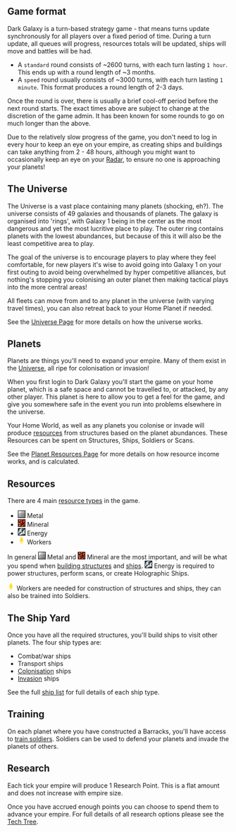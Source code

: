 ## Game format
Dark Galaxy is a turn-based strategy game - that means turns update synchronously for all players over a fixed period of time. During a turn update, all queues will progress, resources totals will be updated, ships will move and battles will be had.

* A `standard` round consists of ~2600 turns, with each turn lasting `1 hour`. This ends up with a round length of ~3 months.
* A `speed` round usually consists of ~3000 turns, with each turn lasting `1 minute`. This format produces a round length of 2-3 days.

Once the round is over, there is usually a brief cool-off period before the next round starts. The exact times above are subject to change at the discretion of the game admin. It has been known for some rounds to go on much longer than the above.

Due to the relatively slow progress of the game, you don't need to log in every hour to keep an eye on your empire, as creating ships and buildings can take anything from 2 - 48 hours, although you might want to occasionally keep an eye on your [Radar](/content/interface-and-gameplay/planets/communications/radar.md), to ensure no one is approaching your planets!



## The Universe

The Universe is a vast place containing many planets (shocking, eh?). The universe consists of 49 galaxies and thousands of planets. The galaxy is organised into 'rings', with Galaxy 1 being in the center as the most dangerous and yet the most lucritive place to play. The outer ring contains planets with the lowest abundances, but because of this it will also be the least competitive area to play.

The goal of the universe is to encourage players to play where they feel comfortable, for new players it's wise to avoid going into Galaxy 1 on your first outing to avoid being overwhelmed by hyper competitive alliances, but nothing's stopping you colonising an outer planet then making tactical plays into the more central areas!

All fleets can move from and to any planet in the universe (with varying travel times), you can also retreat back to your Home Planet if needed.

See the [Universe Page](/content/getting-started/core-concepts/the-universe.md) for more details on how the universe works.



## Planets
Planets are things you'll need to expand your empire. Many of them exist in the [Universe](/content/getting-started/universe.md), all ripe for colonisation or invasion!

When you first login to Dark Galaxy you'll start the game on your home planet, which is a safe space and cannot be travelled to, or attacked, by any other player. This planet is here to allow you to get a feel for the game, and give you somewhere safe in the event you run into problems elsewhere in the universe.

Your Home World, as well as any planets you colonise or invade will produce [resources](/content/reference/list-of-resources.md) from structures based on the planet abundances. These Resources can be spent on Structures, Ships, Soldiers or Scans.

See the [Planet Resources Page](/content/getting-started/core-concepts/planet-resources.md) for more details on how resource income works, and is calculated.




## Resources
There are 4 main [resource types](/content/reference/list-of-resources.md) in the game.

* ![Metal][metal] Metal
* ![Mineral][mineral] Mineral
* ![Energy][energy] Energy
* ![Worker][worker] Workers

In general ![Metal][metal] Metal and ![Mineral][mineral] Mineral are the most important, and will be what you spend when [building structures](/content/interface-and-gameplay/planets/building.md) and [ships](/content/interface-and-gameplay/planets/ship-yard.md). ![Energy][energy] Energy is required to power structures, perform scans, or create Holographic Ships.

![Worker][worker] Workers are needed for construction of structures and ships, they can also be trained into Soldiers.


## The Ship Yard
Once you have all the required structures, you'll build ships to visit other planets. The four ship types are:

* Combat/war ships
* Transport ships
* [Colonisation](/content/getting-started/colonisation.md) ships
* [Invasion](/content/getting-started/invasion.md) ships

See the full [ship list](/content/reference/list-of-ships.md) for full details of each ship type.


## Training
On each planet where you have constructed a Barracks, you'll have access to [train soldiers](/content/interface-and-gameplay/planets/barracks.md). Soldiers can be used to defend your planets and invade the planets of others.


## Research
Each tick your empire will produce 1 Research Point. This is a flat amount and does not increase with empire size.

Once you have accrued enough points you can choose to spend them to advance your empire. For full details of all research options please see the [Tech Tree](/content/reference/tech-tree.md).


[metal]: /assets/resources/metal.gif "Metal"
[mineral]: /assets/resources/mineral.gif "Mineral"
[energy]: /assets/resources/energy.gif "Energy"
[ worker ]: /assets/resources/worker.gif "Worker"